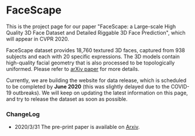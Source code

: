 # FaceScape

This is the project page for our paper "FaceScape: a Large-scale High Quality 3D Face Dataset and Detailed Riggable 3D Face Prediction", which will appear in CVPR 2020.  

FaceScape dataset provides 18,760 textured 3D faces, captured from 938 subjects and each with 20 specific expressions. The 3D models contain high-quality facial geometry that is also processed to be topologically uniformed.  Please refer to [arXiv paper](https://arxiv.org/abs/2003.13989) for more details.

Currently, we are building the website for data release, which is scheduled to be completed by **June 2020** (this was slightly delayed due to the COVID-19 outbreaks).  We will keep on updating the latest information on this page, and try to release the dataset as soon as possible.

### ChangeLog

* 2020/3/31 The pre-print paper is available on [Arxiv](https://arxiv.org/abs/2003.13989).
